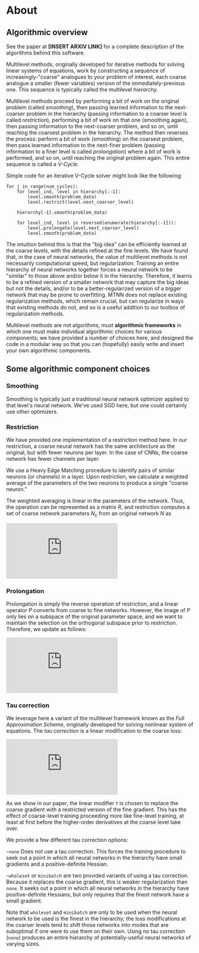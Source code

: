 # About
## Algorithmic overview

See the paper at **[INSERT ARXIV LINK]** for a complete description of
the algorithms behind this software.

Multilevel methods, originally developed for iterative methods for
solving linear systems of equations, work by constructing a sequence
of increasingly-"coarse" analogues to your problem of interest, each
coarse analogue a smaller (fewer variables) version of the
immediately-previous one. This sequence is typically called the
multilevel *hierarchy*.

Multilevel methods proceed by performing a bit of work on the original
problem (called *smoothing*), then passing learned information to
the next-coarser problem in the hierarchy (passing information to a
coarser level is called *restriction*), performing a bit of work on
that one (smoothing again), then passing information to the
next-coarser problem, and so on, until reaching the coarsest problem
in the hierarchy. The method then reverses the process: perform a bit
of work (smoothing) on the coarsest problem, then pass learned
information to the next-finer problem (passing information to a finer
level is called *prolongation*) where a bit of work is performed,
and so on, until reaching the original problem again. This entire
sequence is called a *V-Cycle*.

Simple code for an iterative V-Cycle solver might look like the
following:
```
for j in range(num_cycles):
    for level_ind, level in hierarchy[:-1]:
        level.smooth(problem_data)
        level.restrict(level.next_coarser_level)

    hierarchy[-1].smooth(problem_data)

    for level_ind, level in reversed(enumerate(hierarchy[:-1])):
        level.prolongate(level.next_coarser_level)
        level.smooth(problem_data)
```

The intuition behind this is that the "big idea" can be efficiently
learned at the coarse levels, with the details refined at the fine
levels. We have found that, in the case of neural networks, the value
of multilevel methods is not necessarily computational speed, but
regularization: Training an entire hierarchy of neural networks
together forces a neural network to be "similar" to those above and/or
below it in the hierarchy. Therefore, it learns to be a refined
version of a smaller network that may capture the big ideas but not
the details, and/or to be a better-regularized version of a bigger
network that may be prone to overfitting. MTNN does not replace
existing regularization methods, which remain crucial, but can
regularize in ways that existing methods do not, and so is a useful
addition to our toolbox of regularization methods.

Multilevel methods are not algorithms, must **algorithmic frameworks**
in which one must make individual algorithmic choices for various
components; we have provided a number of choices here, and designed
the code in a modular way so that you can (hopefully) easily write and
insert your own algorithmic components.

## Some algorithmic component choices

### Smoothing

Smoothing is typically just a traditional neural network optimizer
applied to that level's neural network. We've used SGD here, but one
could certainly use other optimizers.

### Restriction

We have provided one implementation of a restriction method here. In
our restriction, a coarse neural network has the same architecture as
the original, but with fewer neurons per layer. In the case of CNNs,
the coarse network has fewer channels per layer.

We use a Heavy Edge Matching procedure to identify pairs of similar
neurons (or channels) in a layer. Upon restriction, we calculate a
weighted average of the parameters of the two neurons to produce a
single "coarse neuron."

The weighted averaging is linear in the parameters of the
network. Thus, the operation can be represented as a matrix $R$, and
restriction computes a set of coarse network parameters $N_c$ from an
original network $N$ as

![equation](http://www.sciweavers.org/tex2img.php?eq=N_c%20%5Cleftarrow%20R%20N&bc=White&fc=Black&im=jpg&fs=12&ff=arev&edit=0)

### Prolongation

Prolongation is simply the reverse operation of restriction, and a
linear operator $P$ converts from coarse to fine networks. However,
the image of $P$ only lies on a subspace of the original parameter
space, and we want to maintain the selection on the orthogonal
subspace prior to restriction. Therefore, we update as follows:

![equation](http://www.sciweavers.org/tex2img.php?eq=N%20%5Cleftarrow%20N%20%2B%20P%28N_c%20-%20RN%29&bc=White&fc=Black&im=jpg&fs=12&ff=arev&edit=0)

### Tau correction

We leverage here a variant of the multilevel framework known as the
*Full Approximation Scheme*, originally developed for solving
nonlinear system of equations. The *tau correction* is a linear
modification to the coarse loss:

![equation](http://www.sciweavers.org/tex2img.php?eq=%5Ctilde%20L_c%28NN_c%29%20%3D%20L_c%28NN_c%29%20%2B%20%5Ctau%5ET%20NN_c&bc=White&fc=Black&im=jpg&fs=12&ff=arev&edit=0)

As we show in our paper, the linear modifier $\tau$ is chosen to
replace the coarse gradient with a restricted version of the fine
gradient. This has the effect of coarse-level training proceeding more
like fine-level training, at least at first before the higher-order
derivatives at the coarse level take over.

We provide a few different tau correction options:

-`none` Does not use a tau correction. This forces the training
procedure to seek out a point in which all neural networks in the
hierarchy have small gradients and a positive-definite Hessian.

-`wholeset` or `minibatch` are two provided variants of using a tau
correction. Because it replaces the coarse gradient, this is weaker
regularization than `none`. It seeks out a point in which all neural
networks in the hierarchy have positive-definite Hessians, but only
requires that the finest network have a small gradient.

Note that `wholeset` and `minibatch` are only to be used when the
neural network to be used is the finest in the hierarchy; the loss
modifications at the coarser levels tend to shift those networks into
modes that are suboptimal if one were to use them on their own. Using
no tau correction (`none`) produces an entire hierarchy of
potentially-useful neural networks of varying sizes.

